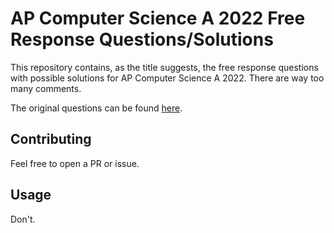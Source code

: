 # AP Computer Science A 2022 Free Response Questions/Solutions

This repository contains, as the title suggests, the free response questions with possible solutions for AP Computer Science A 2022. There are way too many comments.

The original questions can be found [here](https://apcentral.collegeboard.org/pdf/ap22-frq-computer-science-a.pdf).

## Contributing

Feel free to open a PR or issue.

## Usage

Don't.
